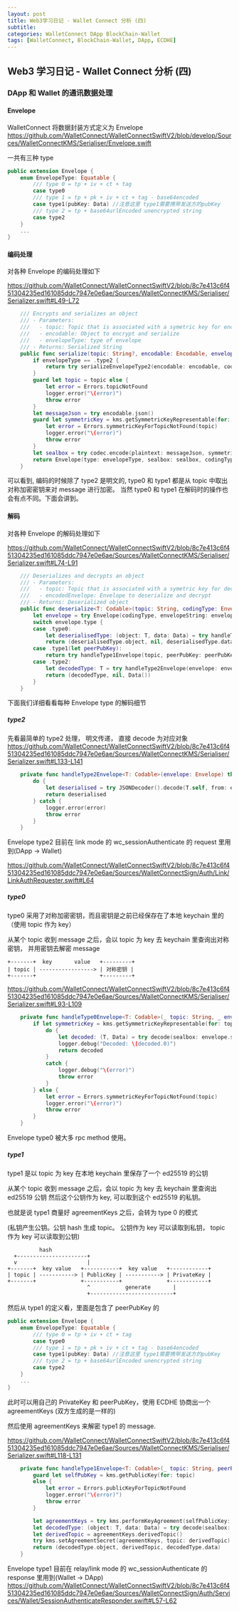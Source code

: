 ```yaml
---
layout: post
title: Web3学习日记 - Wallet Connect 分析 (四)
subtitle:
categories: WalletConnect DApp BlockChain-Wallet
tags: [WalletConnect, BlockChain-Wallet, DApp, ECDHE]
---
```


## Web3 学习日记 - Wallet Connect 分析 (四)

### DApp 和 Wallet 的通讯数据处理

#### Envelope

WalletConnect 将数据封装方式定义为 Envelope
<https://github.com/WalletConnect/WalletConnectSwiftV2/blob/develop/Sources/WalletConnectKMS/Serialiser/Envelope.swift>

一共有三种 type

```swift
public extension Envelope {
    enum EnvelopeType: Equatable {
        /// type 0 = tp + iv + ct + tag
        case type0
        /// type 1 = tp + pk + iv + ct + tag - base64encoded
        case type1(pubKey: Data) //注意这里 type1需要携带发送方的pubKey
        /// type 2 = tp + base64urlEncoded unencrypted string
        case type2
    }
    ...
}
```

#### 编码处理

对各种 Envelope 的编码处理如下

<https://github.com/WalletConnect/WalletConnectSwiftV2/blob/8c7e413c6f451304235ed161085ddc7947e0e6ae/Sources/WalletConnectKMS/Serialiser/Serializer.swift#L49-L72>

```swift
    /// Encrypts and serializes an object
    /// - Parameters:
    ///   - topic: Topic that is associated with a symetric key for encrypting particular codable object
    ///   - encodable: Object to encrypt and serialize
    ///   - envelopeType: type of envelope
    /// - Returns: Serialized String
    public func serialize(topic: String?, encodable: Encodable, envelopeType: Envelope.EnvelopeType, codingType: Envelope.CodingType) throws -> String {
        if envelopeType == .type2 {
            return try serializeEnvelopeType2(encodable: encodable, codingType: codingType)
        }
        guard let topic = topic else {
            let error = Errors.topicNotFound
            logger.error("\(error)")
            throw error
        }
        let messageJson = try encodable.json()
        guard let symmetricKey = kms.getSymmetricKeyRepresentable(for: topic) else {
            let error = Errors.symmetricKeyForTopicNotFound(topic)
            logger.error("\(error)")
            throw error
        }
        let sealbox = try codec.encode(plaintext: messageJson, symmetricKey: symmetricKey)
        return Envelope(type: envelopeType, sealbox: sealbox, codingType: codingType).serialised(codingType: codingType)
    }
```

可以看到, 编码的时候除了 type2 是明文的, type0 和 type1 都是从 topic 中取出对称加密密钥来对 message 进行加密。
当然 type0 和 type1 在解码时的操作也会有点不同。下面会讲到。

#### 解码

对各种 Envelope 的解码处理如下

<https://github.com/WalletConnect/WalletConnectSwiftV2/blob/8c7e413c6f451304235ed161085ddc7947e0e6ae/Sources/WalletConnectKMS/Serialiser/Serializer.swift#L74-L91>

```swift
    /// Deserializes and decrypts an object
    /// - Parameters:
    ///   - topic: Topic that is associated with a symetric key for decrypting particular codable object
    ///   - encodedEnvelope: Envelope to deserialize and decrypt
    /// - Returns: Deserialized object
    public func deserialize<T: Codable>(topic: String, codingType: Envelope.CodingType, envelopeString: String) throws -> (T, derivedTopic: String?, decryptedPayload: Data) {
        let envelope = try Envelope(codingType, envelopeString: envelopeString)
        switch envelope.type {
        case .type0:
            let deserialisedType: (object: T, data: Data) = try handleType0Envelope(topic, envelope)
            return (deserialisedType.object, nil, deserialisedType.data)
        case .type1(let peerPubKey):
            return try handleType1Envelope(topic, peerPubKey: peerPubKey, sealbox: envelope.sealbox)
        case .type2:
            let decodedType: T = try handleType2Envelope(envelope: envelope)
            return (decodedType, nil, Data())
        }
    }
```

下面我们详细看看每种 Envelope type 的解码细节

##### type2

先看最简单的 type2 处理， 明文传递， 直接 decode 为对应对象
<https://github.com/WalletConnect/WalletConnectSwiftV2/blob/8c7e413c6f451304235ed161085ddc7947e0e6ae/Sources/WalletConnectKMS/Serialiser/Serializer.swift#L133-L141>

```swift
    private func handleType2Envelope<T: Codable>(envelope: Envelope) throws -> T {
        do {
            let deserialised = try JSONDecoder().decode(T.self, from: envelope.sealbox)
            return deserialised
        } catch {
            logger.error(error)
            throw error
        }
    }
```

Envelope type2 目前在 link mode 的 wc_sessionAuthenticate 的 request 里用到(DApp -> Wallet)

<https://github.com/WalletConnect/WalletConnectSwiftV2/blob/8c7e413c6f451304235ed161085ddc7947e0e6ae/Sources/WalletConnectSign/Auth/Link/LinkAuthRequester.swift#L64>

##### type0

type0 采用了对称加密密钥，而且密钥是之前已经保存在了本地 keychain 里的 （使用 topic 作为 key）

从某个 topic 收到 message 之后，会以 topic 为 key 去 keychain 里查询出对称密钥， 并用密钥去解密 message

```
+-------+  key       value   +---------+
| topic | -----------------> | 对称密钥 |
+-------+                    +---------+
```

<https://github.com/WalletConnect/WalletConnectSwiftV2/blob/8c7e413c6f451304235ed161085ddc7947e0e6ae/Sources/WalletConnectKMS/Serialiser/Serializer.swift#L93-L109>

```swift
    private func handleType0Envelope<T: Codable>(_ topic: String, _ envelope: Envelope) throws -> (T, Data) {
        if let symmetricKey = kms.getSymmetricKeyRepresentable(for: topic) {
            do {
                let decoded: (T, Data) = try decode(sealbox: envelope.sealbox, symmetricKey: symmetricKey)
                logger.debug("Decoded: \(decoded.0)")
                return decoded
            }
            catch {
                logger.debug("\(error)")
                throw error
            }
        } else {
            let error = Errors.symmetricKeyForTopicNotFound(topic)
            logger.error("\(error)")
            throw error
        }
    }
```

Envelope type0 被大多 rpc method 使用。

##### type1

type1 是以 topic 为 key 在本地 keychain 里保存了一个 ed25519 的公钥

从某个 topic 收到 message 之后，会以 topic 为 key 去 keychain 里查询出 ed25519 公钥
然后这个公钥作为 key, 可以取到这个 ed25519 的私钥。

也就是说 type1 商量好 agreementKeys 之后，会转为 type 0 的模式

(私钥产生公钥。公钥 hash 生成 topic。
公钥作为 key 可以读取到私钥， topic 作为 key 可以读取到公钥)

```
          hash
  +----------------------+
  v                      |
+-------+  key value   +-----------+  key value   +------------+
| topic | -----------> | PublicKey | -----------> | PrivateKey |
+-------+              +-----------+              +------------+
                         ^           generate       |
                         +--------------------------+
```

然后从 type1 的定义看，里面是包含了 peerPubKey 的

```swift
public extension Envelope {
    enum EnvelopeType: Equatable {
        /// type 0 = tp + iv + ct + tag
        case type0
        /// type 1 = tp + pk + iv + ct + tag - base64encoded
        case type1(pubKey: Data) //注意这里 type1需要携带发送方的pubKey
        /// type 2 = tp + base64urlEncoded unencrypted string
        case type2
    }
    ...
}
```

此时可以用自己的 PrivateKey 和 peerPubKey，使用 ECDHE 协商出一个 agreementKeys (双方生成的是一样的)

然后使用 agreementKeys 来解密 type1 的 message.

<https://github.com/WalletConnect/WalletConnectSwiftV2/blob/8c7e413c6f451304235ed161085ddc7947e0e6ae/Sources/WalletConnectKMS/Serialiser/Serializer.swift#L118-L131>

```swift
    private func handleType1Envelope<T: Codable>(_ topic: String, peerPubKey: Data, sealbox: Data) throws -> (T, String, Data) {
        guard let selfPubKey = kms.getPublicKey(for: topic)
        else {
            let error = Errors.publicKeyForTopicNotFound
            logger.error("\(error)")
            throw error
        }

        let agreementKeys = try kms.performKeyAgreement(selfPublicKey: selfPubKey, peerPublicKey: peerPubKey.toHexString())
        let decodedType: (object: T, data: Data) = try decode(sealbox: sealbox, symmetricKey: agreementKeys.sharedKey.rawRepresentation)
        let derivedTopic = agreementKeys.derivedTopic()
        try kms.setAgreementSecret(agreementKeys, topic: derivedTopic)
        return (decodedType.object, derivedTopic, decodedType.data)
    }
```

Envelope type1 目前在 relay/link mode 的 wc_sessionAuthenticate 的 response 里用到(Wallet -> DApp)
<https://github.com/WalletConnect/WalletConnectSwiftV2/blob/8c7e413c6f451304235ed161085ddc7947e0e6ae/Sources/WalletConnectSign/Auth/Services/Wallet/SessionAuthenticateResponder.swift#L57-L62>
